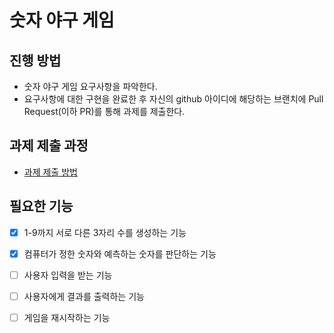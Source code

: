 # 숫자 야구 게임
## 진행 방법
* 숫자 야구 게임 요구사항을 파악한다.
* 요구사항에 대한 구현을 완료한 후 자신의 github 아이디에 해당하는 브랜치에 Pull Request(이하 PR)를 통해 과제를 제출한다.

## 과제 제출 과정
* [과제 제출 방법](https://github.com/next-step/nextstep-docs/tree/master/precourse)

## 필요한 기능
- [x] 1-9까지 서로 다른 3자리 수를 생성하는 기능
- [x] 컴퓨터가 정한 숫자와 예측하는 숫자를 판단하는 기능
- [ ] 사용자 입력을 받는 기능
- [ ] 사용자에게 결과를 출력하는 기능
- [ ] 게임을 재시작하는 기능



